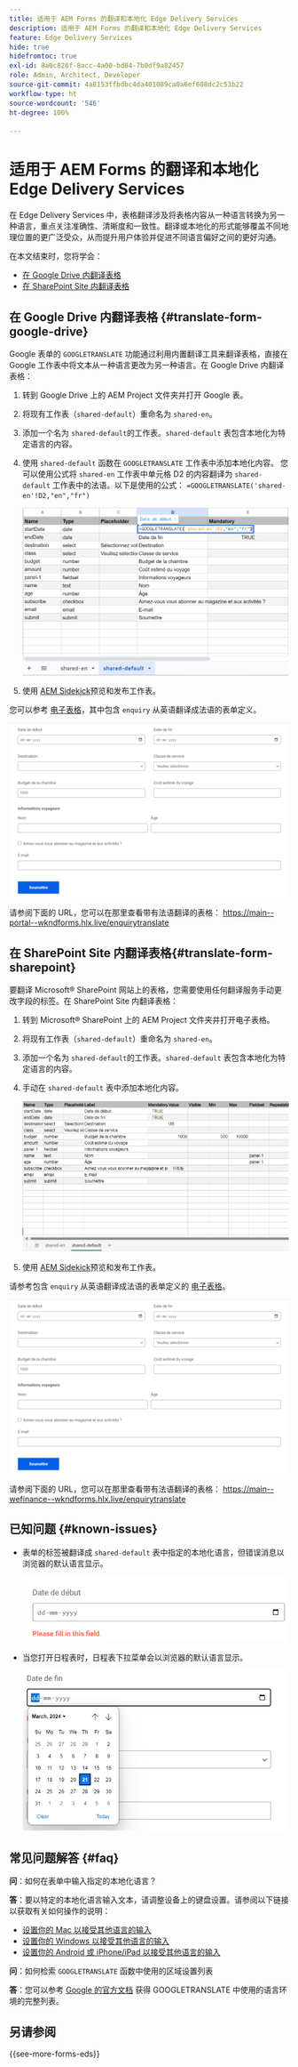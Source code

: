 ```yaml
---
title: 适用于 AEM Forms 的翻译和本地化 Edge Delivery Services
description: 适用于 AEM Forms 的翻译和本地化 Edge Delivery Services
feature: Edge Delivery Services
hide: true
hidefromtoc: true
exl-id: 8a0c826f-8acc-4a00-bd84-7b0df9a82457
role: Admin, Architect, Developer
source-git-commit: 4a8153ffbdbc4da401089ca0a6ef608dc2c53b22
workflow-type: ht
source-wordcount: '546'
ht-degree: 100%

---
```



# 适用于 AEM Forms 的翻译和本地化 Edge Delivery Services

在 Edge Delivery Services 中，表格翻译涉及将表格内容从一种语言转换为另一种语言，重点关注准确性、清晰度和一致性。翻译或本地化的形式能够覆盖不同地理位置的更广泛受众，从而提升用户体验并促进不同语言偏好之间的更好沟通。


在本文结束时，您将学会：

* [在 Google Drive 内翻译表格](#translate-form-google-drive)
* [在 SharePoint Site 内翻译表格](#translate-form-sharepoint)

## 在 Google Drive 内翻译表格 {#translate-form-google-drive}

Google 表单的 `GOOGLETRANSLATE` 功能通过利用内置翻译工具来翻译表格，直接在 Google 工作表中将文本从一种语言更改为另一种语言。在 Google Drive 内翻译表格：

1. 转到 Google Drive 上的 AEM Project 文件夹并打开 Google 表。
2. 将现有工作表（`shared-default`）重命名为 `shared-en`。
3. 添加一个名为 `shared-default`的工作表。`shared-default` 表包含本地化为特定语言的内容。
4. 使用 `shared-default` 函数在 `GOOGLETRANSLATE` 工作表中添加本地化内容。
您可以使用公式将 `shared-en` 工作表中单元格 D2 的内容翻译为 `shared-default` 工作表中的法语。以下是使用的公式：
   `=GOOGLETRANSLATE('shared-en'!D2,"en","fr")`

   ![Enquiry Translate 电子表格](/help/forms/assets/translate-enquiry-spreadsheet.png)

5. 使用 [AEM Sidekick](https://www.aem.live/developer/tutorial#preview-and-publish-your-content)预览和发布工作表。

您可以参考 [电子表格](/help/forms/assets/enquirytranslate.xlsx)，其中包含 `enquiry` 从英语翻译成法语的表单定义。

![Enquiry Translated Form](/help/forms/assets/translate-form-french.png)

请参阅下面的 URL，您可以在那里查看带有法语翻译的表格：
https://main--portal--wkndforms.hlx.live/enquirytranslate

## 在 SharePoint Site 内翻译表格{#translate-form-sharepoint}

要翻译 Microsoft® SharePoint 网站上的表格，您需要使用任何翻译服务手动更改字段的标签。在 SharePoint Site 内翻译表格：

1. 转到 Microsoft® SharePoint 上的 AEM Project 文件夹并打开电子表格。
2. 将现有工作表（`shared-default`）重命名为 `shared-en`。
3. 添加一个名为 `shared-default`的工作表。`shared-default` 表包含本地化为特定语言的内容。
4. 手动在 `shared-default` 表中添加本地化内容。

   ![Enquiry Translate 电子表格](/help/forms/assets/translate-enquiry-sp-spreadsheet.png)

5. 使用 [AEM Sidekick](https://www.aem.live/developer/tutorial#preview-and-publish-your-content)预览和发布工作表。

请参考包含 `enquiry` 从英语翻译成法语的表单定义的 [电子表格](/help/forms/assets/enquirytranslate-sp.xlsx)。

![Enquiry Translated Form](/help/forms/assets/translate-form-french.png)

请参阅下面的 URL，您可以在那里查看带有法语翻译的表格：
https://main--wefinance--wkndforms.hlx.live/enquirytranslate

## 已知问题 {#known-issues}

* 表单的标签被翻译成 `shared-default` 表中指定的本地化语言，但错误消息以浏览器的默认语言显示。

  ![错误消息](/help/forms/assets/translate-error-message.png)

* 当您打开日程表时，日程表下拉菜单会以浏览器的默认语言显示。

  ![错误消息](/help/forms/assets/translate-calender-display.png)


## 常见问题解答 {#faq}

**问**：如何在表单中输入指定的本地化语言？

**答**：要以特定的本地化语言输入文本，请调整设备上的键盘设置。请参阅以下链接以获取有关如何操作的说明：

* [设置你的 Mac 以接受其他语言的输入](https://support.apple.com/en-in/guide/mac-help/mchlp1406/mac)
* [设置你的 Windows 以接受其他语言的输入](https://support.microsoft.com/zh-hans/windows/manage-the-input-and-display-language-settings-in-windows-12a10cb4-8626-9b77-0ccb-5013e0c7c7a2#:~:text=选%20择%20开始%20%3E%20设置%20%3E%20想要的%20时间，%2C%20然后%20选择%20选项)
* [设置你的 Android 或 iPhone/iPad 以接受其他语言的输入](https://support.google.com/gboard/answer/7068494?hl=en&amp;co=GENIE.Platform%3DAndroid)


**问**：如何检索 `GOOGLETRANSLATE` 函数中使用的区域设置列表

**答**：您可以参考 [ Google 的官方文档](https://cloud.google.com/translate/docs/languages) 获得 GOOGLETRANSLATE 中使用的语言环境的完整列表。

## 另请参阅

{{see-more-forms-eds}}

